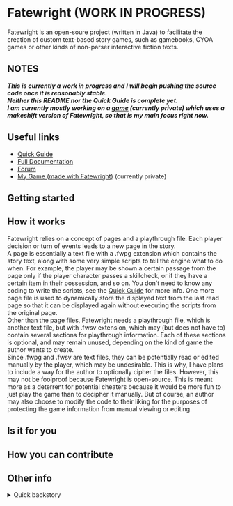 # Fatewright (WORK IN PROGRESS)
Fatewright is an open-soure project (written in Java) to facilitate the creation of custom text-based story games, such as gamebooks, CYOA games or other kinds of non-parser interactive fiction texts.

## NOTES
***This is currently a work in progress and I will begin pushing the source code once it is reasonably stable. \
Neither this README nor the Quick Guide is complete yet. \
I am currently mostly working on a [game](https://github.com/Senozoid/ZenChron) (currently private) which uses a makeshift version of Fatewright, so that is my main focus right now.***

## Useful links
* [Quick Guide](Quick_Guide.md)
* [Full Documentation]()
* [Forum]()
* [My Game (made with Fatewright)](https://github.com/Senozoid/ZenChron) (currently private)

## Getting started

## How it works
Fatewright relies on a concept of pages and a playthrough file. Each player decision or turn of events leads to a new page in the story. \
A page is essentially a text file with a .fwpg extension which contains the story text, along with some very simple scripts to tell the engine what to do when. For example, the player may be shown a certain passage from the page only if the player character passes a skillcheck, or if they have a certain item in their possession, and so on. You don't need to know any coding to write the scripts, see the [Quick Guide](Quick_Guide.md) for more info. One more page file is used to dynamically store the displayed text from the last read page so that it can be displayed again without executing the scripts from the original page. \
Other than the page files, Fatewright needs a playthrough file, which is another text file, but with .fwsv extension, which may (but does not have to) contain several sections for playthrough information. Each of these sections is optional, and may remain unused, depending on the kind of game the author wants to create. \
Since .fwpg and .fwsv are text files, they can be potentially read or edited manually by the player, which may be undesirable. This is why, I have plans to include a way for the author to optionally cipher the files. However, this may not be foolproof because Fatewright is open-source. This is meant more as a deterrent for potential cheaters because it would be more fun to just play the game than to decipher it manually. But of course, an author may also choose to modify the code to their liking for the purposes of protecting the game information from manual viewing or editing.

## Is it for you

## How you can contribute

## Other info
<details>
<summary>Quick backstory</summary>

In my final year of college, I started making a text adventure game called Zenerian Chronicles. There were tools to help with this, but since at that time I was not aware of any such tools which gave me complete control over the game mechanics, I decided to build the game from scratch using my very limited Java knowledge. As I was writing the code for what would basically be the engine for my game, I realised that to give myself some freedom in the future, I was making the engine somewhat independent of the story. This meant that others could use my engine to turn their own stories into interactive text games. And thus, Fatewright was born.

</details>

